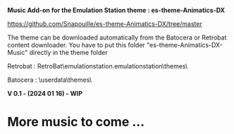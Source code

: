**Music Add-on for the Emulation Station theme : es-theme-Animatics-DX**

https://github.com/Snapouille/es-theme-Animatics-DX/tree/master

The theme can be downloaded automatically from the Batocera or Retrobat content downloader.
You have to put this folder "es-theme-Animatics-DX-Music" directly in the theme folder

Retrobat :
RetroBat\emulationstation\.emulationstation\themes\

Batocera :
\userdata\themes\

**V 0.1 - (2024 01 16) - WIP**
# More music to come ...
